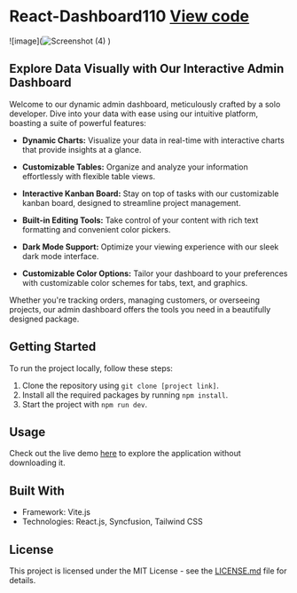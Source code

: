 # React-Dashboard110 [View code](https://dashboard2002.netlify.app/)

![image](![Screenshot (4)](https://github.com/Abhishek9784/React-Dashboard110/assets/172130269/816976dd-c9d8-43a1-8dc5-8461417cae13)
)


## Explore Data Visually with Our Interactive Admin Dashboard

Welcome to our dynamic admin dashboard, meticulously crafted by a solo developer. Dive into your data with ease using our intuitive platform, boasting a suite of powerful features:

- **Dynamic Charts:** Visualize your data in real-time with interactive charts that provide insights at a glance.
  
- **Customizable Tables:** Organize and analyze your information effortlessly with flexible table views.
  
- **Interactive Kanban Board:** Stay on top of tasks with our customizable kanban board, designed to streamline project management.
  
- **Built-in Editing Tools:** Take control of your content with rich text formatting and convenient color pickers.
  
- **Dark Mode Support:** Optimize your viewing experience with our sleek dark mode interface.

- **Customizable Color Options:** Tailor your dashboard to your preferences with customizable color schemes for tabs, text, and graphics.

Whether you're tracking orders, managing customers, or overseeing projects, our admin dashboard offers the tools you need in a beautifully designed package.


## Getting Started

To run the project locally, follow these steps:

1. Clone the repository using `git clone [project link]`.
2. Install all the required packages by running `npm install`.
3. Start the project with `npm run dev`.

## Usage

Check out the live demo [here](https://admin-dashboard-admin.netlify.app/) to explore the application without downloading it.

## Built With

- Framework: Vite.js
- Technologies: React.js, Syncfusion, Tailwind CSS

## License

This project is licensed under the MIT License - see the [LICENSE.md](LICENSE.md) file for details.

  


